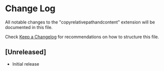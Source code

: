 # Change Log

All notable changes to the "copyrelativepathandcontent" extension will be documented in this file.

Check [Keep a Changelog](http://keepachangelog.com/) for recommendations on how to structure this file.

## [Unreleased]

- Initial release